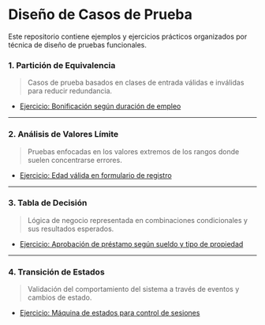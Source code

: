 # Diseño de Casos de Prueba

Este repositorio contiene ejemplos y ejercicios prácticos organizados por técnica de diseño de pruebas funcionales.

### 1. Partición de Equivalencia
> Casos de prueba basados en clases de entrada válidas e inválidas para reducir redundancia.
- [Ejercicio: Bonificación según duración de empleo](./ejercicios/particion_equivalencia.md)

---

### 2. Análisis de Valores Límite
> Pruebas enfocadas en los valores extremos de los rangos donde suelen concentrarse errores.
- [Ejercicio: Edad válida en formulario de registro](./ejercicios/valores_limite.md)

---

### 3. Tabla de Decisión
> Lógica de negocio representada en combinaciones condicionales y sus resultados esperados.
- [Ejercicio: Aprobación de préstamo según sueldo y tipo de propiedad](./ejercicios/tabla_decision.md)

---

### 4. Transición de Estados
> Validación del comportamiento del sistema a través de eventos y cambios de estado.
- [Ejercicio: Máquina de estados para control de sesiones](./ejercicios/transicion_estados.md)
